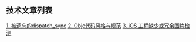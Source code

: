 ## 技术文章列表

[1. 被遗忘的dispatch\_sync](https://github.com/codeflying/notes/blob/master/dispatch_sync/dispatch_sync.md)
[2. Objc代码风格与规范](https://github.com/codeflying/notes/blob/master/objc_style/objc_style.md)
[3. iOS 工程缺少或冗余图片检测](https://github.com/codeflying/notes/blob/master/project_images_check/project_images_check.md)
